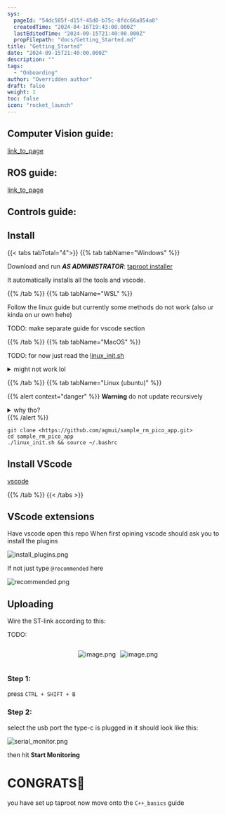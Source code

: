 ```yaml
---
sys:
  pageId: "54dc585f-d15f-45d0-b75c-8fdc66a854a8"
  createdTime: "2024-04-16T19:43:00.000Z"
  lastEditedTime: "2024-09-15T21:40:00.000Z"
  propFilepath: "docs/Getting_Started.md"
title: "Getting_Started"
date: "2024-09-15T21:40:00.000Z"
description: ""
tags:
  - "Onboarding"
author: "Overridden author"
draft: false
weight: 1
toc: false
icon: "rocket_launch"
---
```


## Computer Vision guide:

[link_to_page](86d45bc0-388b-4d26-8848-44f255f73d0e)

## ROS guide:

[link_to_page](3c76c1de-ec8f-46d6-8b0a-294005edc2d5)

## Controls guide:

## Install

{{< tabs tabTotal="4">}}
{{% tab tabName="Windows" %}}

Download and run _**AS ADMINISTRATOR**_: [taproot installer](https://github.com/Thornbots/TeachingFreshies/releases/tag/1.0)

It automatically installs all the tools and vscode.

{{% /tab %}}
{{% tab tabName="WSL" %}}

Follow the linux guide but currently some methods do not work (also ur kinda on ur own hehe)

TODO: make separate guide for vscode section

{{% /tab %}}
{{% tab tabName="MacOS" %}}

TODO: for now just read the [linux_init.sh](https://github.com/agmui/sample_rm_pico_app/blob/main/linux_init.sh)

<details>
<summary>might not work lol</summary>

`brew install libusb pkg-config`

Next install: [vscode](https://code.visualstudio.com/Download)

</details>

{{% /tab %}}
{{% tab tabName="Linux (ubuntu)" %}}

{{% alert context="danger" %}}
**Warning** do not update recursively
<details>
<summary>why tho?</summary>
There are some submodules that may go on for a while (like tinyusb) and I highly
recommend you don't need to get them.
If you want to see what submodules I update just look in `linux_init.sh`
</details>
{{% /alert %}}

```shell
git clone <https://github.com/agmui/sample_rm_pico_app.git>
cd sample_rm_pico_app
./linux_init.sh && source ~/.bashrc
```

## Install VScode

[vscode](https://code.visualstudio.com/Download)

{{% /tab %}}
{{< /tabs >}}

## VScode extensions

Have vscode open this repo
When first opining vscode should ask you to install the plugins

![install_plugins.png](https://prod-files-secure.s3.us-west-2.amazonaws.com/d518164a-d88e-44d1-a4ee-3adb3bd8bce0/89bd30f0-1825-4e77-867b-0a41ce370880/install_plugins.png?X-Amz-Algorithm=AWS4-HMAC-SHA256&X-Amz-Content-Sha256=UNSIGNED-PAYLOAD&X-Amz-Credential=ASIAZI2LB466Q6GIPCKP%2F20250227%2Fus-west-2%2Fs3%2Faws4_request&X-Amz-Date=20250227T061127Z&X-Amz-Expires=3600&X-Amz-Security-Token=IQoJb3JpZ2luX2VjEDYaCXVzLXdlc3QtMiJHMEUCIQDdLL2%2F%2FfV%2F36p%2BSdNijCxJnhcjE%2FJ40uZedbigpd8yzgIgUzchFyxIiuT7YbIh1%2FuRFhLmAuM2iUqWFxtXZzlMvAUq%2FwMIbhAAGgw2Mzc0MjMxODM4MDUiDDS025a2ehnoa6jdxCrcA54fygPIxLRFr%2FqdK5gK4mpqderCjiUCEIOGAlgW4UlLRT9O0GHbs7IMupeG6JP4mj1BA4iUSfZIw5%2BCXV7zS4eefrUUa9tteF3QkNWKfV0Yf3ZPiB1Ty8v4a8lJCnZ3lusxzFeF%2FEacxNFgOFv39QVaxzpcXDfJ%2FOaDRYKwOd3qQrmINtGme%2FhWKktUqGTtaFu3vW7vekMWBgNDEIGPZfFzgaulmwpxxVIb19jqrB15h0sPCBPmRjtIue5pgWf%2BanjccdQdXRAifu7EmWlemRzWTWwdbmA0FrbKLkhT8w7LUxnUmbCbnPYPLGbFBXSKU55YmfcTD2rragnTJpaFP5LwfEDkgQTTaTkSyvfQEQD1VAxvAvKem00G7yDZUu9arAe1t62kAnZEHTPpCqAUxd678SKLFme1DVtySdubmo1bLxLbzOhconLRFfCeQuaXHcs4Af3jUoszoIzLurODR8I%2FxTz5qJba5HW0OG69E0qcDHsHAs%2BWIlqHbrvbDgm14QUREevbkCHHGFxSzH7C6yMnkU5SxAWzzQa8yDnXPqJlQKwF40qX8WymQ8NEme62pWN79WDtIcvZXMWOUqjVwWAq03I0DqQt6CINPyVLqEI8STAP5Hh4bOJj9agcMLPt%2F70GOqUB7q24M7gIYV8WkxHZrfKU7tvsbqnPgyZ0LZrmlDnm3Ec7DPeLZ32s4l8Fl2nxSqysqGC2XbXW3BKRRvW3HBen7HsVQVn2fDghr5Ws5Ma8XiUBztUZp9eGmGepq0ZjVSj1KTNYdR%2FcI7HaTomllzba4Y8OPctrGXhfMNPxPwOS4yyL6WLhGNtNpLBwqBDJZC3sBUydiEB2tgLsBsGqwjWTmX3gHZzl&X-Amz-Signature=3fd30178562d699af0148d22b9dce1093293f79e0fbcd9d5c7c5282f6a3ef38c&X-Amz-SignedHeaders=host&x-id=GetObject)

If not just type `@recommended` here  

![recommended.png](https://prod-files-secure.s3.us-west-2.amazonaws.com/d518164a-d88e-44d1-a4ee-3adb3bd8bce0/61e661e9-5d85-4dfc-be0d-8d2097a5e793/recommended.png?X-Amz-Algorithm=AWS4-HMAC-SHA256&X-Amz-Content-Sha256=UNSIGNED-PAYLOAD&X-Amz-Credential=ASIAZI2LB466Q6GIPCKP%2F20250227%2Fus-west-2%2Fs3%2Faws4_request&X-Amz-Date=20250227T061127Z&X-Amz-Expires=3600&X-Amz-Security-Token=IQoJb3JpZ2luX2VjEDYaCXVzLXdlc3QtMiJHMEUCIQDdLL2%2F%2FfV%2F36p%2BSdNijCxJnhcjE%2FJ40uZedbigpd8yzgIgUzchFyxIiuT7YbIh1%2FuRFhLmAuM2iUqWFxtXZzlMvAUq%2FwMIbhAAGgw2Mzc0MjMxODM4MDUiDDS025a2ehnoa6jdxCrcA54fygPIxLRFr%2FqdK5gK4mpqderCjiUCEIOGAlgW4UlLRT9O0GHbs7IMupeG6JP4mj1BA4iUSfZIw5%2BCXV7zS4eefrUUa9tteF3QkNWKfV0Yf3ZPiB1Ty8v4a8lJCnZ3lusxzFeF%2FEacxNFgOFv39QVaxzpcXDfJ%2FOaDRYKwOd3qQrmINtGme%2FhWKktUqGTtaFu3vW7vekMWBgNDEIGPZfFzgaulmwpxxVIb19jqrB15h0sPCBPmRjtIue5pgWf%2BanjccdQdXRAifu7EmWlemRzWTWwdbmA0FrbKLkhT8w7LUxnUmbCbnPYPLGbFBXSKU55YmfcTD2rragnTJpaFP5LwfEDkgQTTaTkSyvfQEQD1VAxvAvKem00G7yDZUu9arAe1t62kAnZEHTPpCqAUxd678SKLFme1DVtySdubmo1bLxLbzOhconLRFfCeQuaXHcs4Af3jUoszoIzLurODR8I%2FxTz5qJba5HW0OG69E0qcDHsHAs%2BWIlqHbrvbDgm14QUREevbkCHHGFxSzH7C6yMnkU5SxAWzzQa8yDnXPqJlQKwF40qX8WymQ8NEme62pWN79WDtIcvZXMWOUqjVwWAq03I0DqQt6CINPyVLqEI8STAP5Hh4bOJj9agcMLPt%2F70GOqUB7q24M7gIYV8WkxHZrfKU7tvsbqnPgyZ0LZrmlDnm3Ec7DPeLZ32s4l8Fl2nxSqysqGC2XbXW3BKRRvW3HBen7HsVQVn2fDghr5Ws5Ma8XiUBztUZp9eGmGepq0ZjVSj1KTNYdR%2FcI7HaTomllzba4Y8OPctrGXhfMNPxPwOS4yyL6WLhGNtNpLBwqBDJZC3sBUydiEB2tgLsBsGqwjWTmX3gHZzl&X-Amz-Signature=add8cf86ec83db269efd6abd74ee651523f7e88c6f1ac7bab1e2d7e4d7c7138b&X-Amz-SignedHeaders=host&x-id=GetObject)

## Uploading

Wire the ST-link according to this:

TODO:

<div style="display: flex;flex-direction: row; column-gap:10px; max-width: 630px;justify-content: center;">
<div>

![image.png](https://prod-files-secure.s3.us-west-2.amazonaws.com/d518164a-d88e-44d1-a4ee-3adb3bd8bce0/210ecb78-1116-4d7b-b9b7-2292f66fa2c2/image.png?X-Amz-Algorithm=AWS4-HMAC-SHA256&X-Amz-Content-Sha256=UNSIGNED-PAYLOAD&X-Amz-Credential=ASIAZI2LB466Z3Q3NCNC%2F20250227%2Fus-west-2%2Fs3%2Faws4_request&X-Amz-Date=20250227T061131Z&X-Amz-Expires=3600&X-Amz-Security-Token=IQoJb3JpZ2luX2VjEDYaCXVzLXdlc3QtMiJGMEQCIDGz6VWluC1ZixW6J6pCaVTtvfh0TGhrx3us5FxHqRb7AiBVDYk68D%2BcqXoegCIADSi%2BJMbRZwVg00bRVgpEjpsX0Cr%2FAwhuEAAaDDYzNzQyMzE4MzgwNSIM%2FNgqBTI1fSJXC3oIKtwDonCceR%2BjKKI%2B21lxdSesdVZNoVXSGGTNtWxvFPLvwjl0Rm%2FhdUZZL8RuEpzjJFuk6uyae0tL7wttEBE1tfqMMOwYz9YL6PxZTQkHyggbuCkeu8XelhQZNUrSuVmwtOdZVcnIlNqPdOX%2FgSTaa3MfN3s%2FhGeczfhomeK3lETdPPnwcdmRoJ4i4aJjwbZnLpevqOv5fOXaPhFW023chBTLGbfPZrOYzO%2FLfZDZbQ75Meb5Y%2FZcreOkgegsp4S5ffFvpOElfxPb%2F07BNKxE1bGl7djAN53jv0eDnh%2FIuo61jS%2F1ZEUdZJnS5e2RmywCWuOBMyEVIIIuzXYi3Sjal6yryyLQHVfjC%2FHh0bxiKn4nerDGVj0Ioaj9c1yndO0lLQugliAyQFBB4D%2F3%2FWJCIhlClHjFBBOZ03NUmMShoFt3y0rpmDPnJ6HRcB1UXXWCEIGC1wBtTxPgqWsNQwNeb9Mq2qiWcukD1sBGzJzzgemIgiO9Qhwkp9w3tq4tBR2i%2F9mW9KsVyIWitChYrDo5ybqnxa7DBydMySbteh42vdsbaYG6oGDC365axpgE4B8B5AZm%2BLHKXosGw9RdGyd%2FnvMS%2BiM8GlpD3K0LDLZwTnFk5BzoK1E9jce%2FEJ8eMygw2e3%2FvQY6pgEBWrsxzrBB0Av2vs9Xnm%2FKkKsc2hma8WJo8ccJQPjKwGIPbvE4C1jRtA01g4Wh%2BoIhmKWl7%2BpMKF2LhpnCUfj0kDYPYMqBiWXPb6au5j7qoPw9jWMD4tBvMn6XVn8%2But6BFqT%2FyTDcJoTeKRZA9EjVl3Tbu4MYZjCWA5JEYLk8ZDML6SBIUlYey3CG1klRNz8SiS00%2BWffWJI0s1kFrLLHlIWG0U2r&X-Amz-Signature=209036ed502b09e5d0fa63919f1863482327e5575a45fcb671cf9daeaa17a515&X-Amz-SignedHeaders=host&x-id=GetObject)

</div>
<div>

![image.png](https://prod-files-secure.s3.us-west-2.amazonaws.com/d518164a-d88e-44d1-a4ee-3adb3bd8bce0/33a0fd0f-8ca6-4a86-8e09-26e95ded1fff/image.png?X-Amz-Algorithm=AWS4-HMAC-SHA256&X-Amz-Content-Sha256=UNSIGNED-PAYLOAD&X-Amz-Credential=ASIAZI2LB466QFUDIRI4%2F20250227%2Fus-west-2%2Fs3%2Faws4_request&X-Amz-Date=20250227T061132Z&X-Amz-Expires=3600&X-Amz-Security-Token=IQoJb3JpZ2luX2VjEDYaCXVzLXdlc3QtMiJHMEUCICO6d49xF2ME3s4O%2BEXhLKYID2qrTlNh2%2BDZ0fC3YrouAiEAyl06G1yeThu0t6y9Uqmy%2FYFx9%2B5U%2FmA7QHN5ggRVnQ0q%2FwMIbxAAGgw2Mzc0MjMxODM4MDUiDAAb%2BMyExZvHVE469CrcAyjI6Lwva5LgpBGQ6FChrbvQzJ48DalPyYYS2tRL9paf4ZjUTq%2BQ4iKOgZ7gZVZdTJYdXJGQEitEjzbgdczq%2FX9znIi4OaHtyORXb8p5KreFHuQktaRmziRygURr4KO4WzFKkkkJRQULH4ZZI9HynikK5U4%2Fav0lm63sFji766G7bU5Q1xCUOwlnsRhFfHeZqUdZ74pJIJ34D57798HlJ%2BoNBWKlXF2dbnCZvtF0kLa1lZMFWeluIfR70j7eeBPXXfI31TeH9qACFis0%2BMv%2BG1t7mTkFjYQuT1vgtKvPFgx%2FnOzaPrWmJKqroR3S12slwYh5FHi4MeQDpD5uV8%2FAwKv6sn4JDfrTnFnjiiLXjmKSHGOF0%2B6Cc0JOTJupJJsexgHyp4bXwAuOF6PVtaxu3qrnFwsHu1AU4Sjj%2BZJbUABsETLgttETqY9UU28Hb%2FjocNnb%2BW1RpXwY1CVtd0xtOe12xaMCC%2FXkmXC%2B8%2F56DuzkGbOVju7SYmDRIGojUVGYfZEpwxqDacPZCEQJyd1LpXE3oc1tol4ATyxpnmYghCfhRPW5ErwFnTWDRRgdro5S%2FD2bohwjNO1CW%2BfOTYppeBwtyJY9TVzBowb3fqNcLoNzwB%2BJpCtheSXfbBJdMPzt%2F70GOqUBbR8olE0D78LWh6jCCbSqIDc3CJd%2Bl%2BRfZLke7AJ9bgmzWY%2F4N9kUoF%2BtZICm9FTPJa8iaeVyJewDd8G85eWJmdM6%2BNZHzlwtjHG3y%2FGgtuyaFVTCe8GfHbWxuagc2Nm38vnjy3uFwNvqm2qyggpL2TwLoK8aRdbL85jZF1eZ0Xj3u9LW0CxjwKTxr%2FBLjVn0DjQc%2FBVQLePf4AjAIfIOQU2pG9uM&X-Amz-Signature=fe980ec5905980c05f6f34ffd5eeae9c67dfe8ae4f9d385eed8d6e0de65140e0&X-Amz-SignedHeaders=host&x-id=GetObject)

</div>
</div>

### Step 1:

press `CTRL + SHIFT + B`

### Step 2:

select the usb port the type-c is plugged in it should look like this:

![serial_monitor.png](https://prod-files-secure.s3.us-west-2.amazonaws.com/d518164a-d88e-44d1-a4ee-3adb3bd8bce0/f03f4774-05d4-4393-b6a0-d5efb6d315ab/serial_monitor.png?X-Amz-Algorithm=AWS4-HMAC-SHA256&X-Amz-Content-Sha256=UNSIGNED-PAYLOAD&X-Amz-Credential=ASIAZI2LB466Q6GIPCKP%2F20250227%2Fus-west-2%2Fs3%2Faws4_request&X-Amz-Date=20250227T061126Z&X-Amz-Expires=3600&X-Amz-Security-Token=IQoJb3JpZ2luX2VjEDYaCXVzLXdlc3QtMiJHMEUCIQDdLL2%2F%2FfV%2F36p%2BSdNijCxJnhcjE%2FJ40uZedbigpd8yzgIgUzchFyxIiuT7YbIh1%2FuRFhLmAuM2iUqWFxtXZzlMvAUq%2FwMIbhAAGgw2Mzc0MjMxODM4MDUiDDS025a2ehnoa6jdxCrcA54fygPIxLRFr%2FqdK5gK4mpqderCjiUCEIOGAlgW4UlLRT9O0GHbs7IMupeG6JP4mj1BA4iUSfZIw5%2BCXV7zS4eefrUUa9tteF3QkNWKfV0Yf3ZPiB1Ty8v4a8lJCnZ3lusxzFeF%2FEacxNFgOFv39QVaxzpcXDfJ%2FOaDRYKwOd3qQrmINtGme%2FhWKktUqGTtaFu3vW7vekMWBgNDEIGPZfFzgaulmwpxxVIb19jqrB15h0sPCBPmRjtIue5pgWf%2BanjccdQdXRAifu7EmWlemRzWTWwdbmA0FrbKLkhT8w7LUxnUmbCbnPYPLGbFBXSKU55YmfcTD2rragnTJpaFP5LwfEDkgQTTaTkSyvfQEQD1VAxvAvKem00G7yDZUu9arAe1t62kAnZEHTPpCqAUxd678SKLFme1DVtySdubmo1bLxLbzOhconLRFfCeQuaXHcs4Af3jUoszoIzLurODR8I%2FxTz5qJba5HW0OG69E0qcDHsHAs%2BWIlqHbrvbDgm14QUREevbkCHHGFxSzH7C6yMnkU5SxAWzzQa8yDnXPqJlQKwF40qX8WymQ8NEme62pWN79WDtIcvZXMWOUqjVwWAq03I0DqQt6CINPyVLqEI8STAP5Hh4bOJj9agcMLPt%2F70GOqUB7q24M7gIYV8WkxHZrfKU7tvsbqnPgyZ0LZrmlDnm3Ec7DPeLZ32s4l8Fl2nxSqysqGC2XbXW3BKRRvW3HBen7HsVQVn2fDghr5Ws5Ma8XiUBztUZp9eGmGepq0ZjVSj1KTNYdR%2FcI7HaTomllzba4Y8OPctrGXhfMNPxPwOS4yyL6WLhGNtNpLBwqBDJZC3sBUydiEB2tgLsBsGqwjWTmX3gHZzl&X-Amz-Signature=c863cd97482af547a1793046d9b5edfd114aa06eedf29863b00f27daa60542ac&X-Amz-SignedHeaders=host&x-id=GetObject)

then hit **Start Monitoring**

# CONGRATS🎉

you have set up taproot now move onto the `C++_basics` guide
